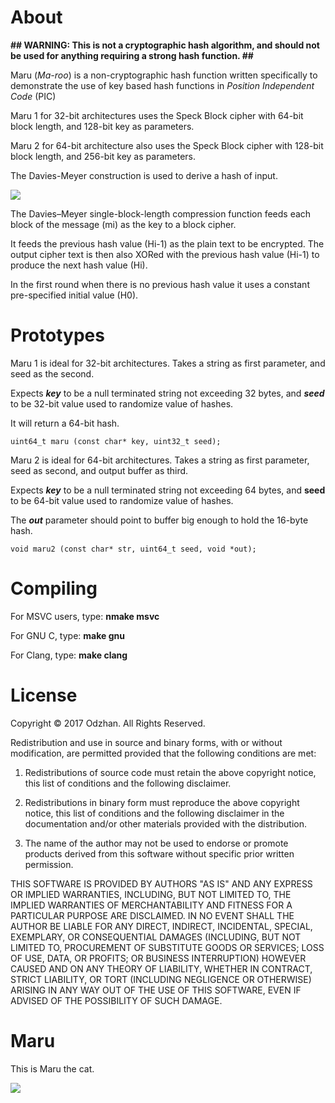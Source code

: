 # About

**## WARNING: This is not a cryptographic hash algorithm, and should not be used for anything requiring a strong hash function. ##**

Maru (*Ma-roo*) is a non-cryptographic hash function written specifically to demonstrate the use of key based hash functions in *Position Independent Code* (PIC)

Maru 1 for 32-bit architectures uses the Speck Block cipher with 64-bit block length, and 128-bit key as parameters.

Maru 2 for 64-bit architecture also uses the Speck Block cipher with 128-bit block length, and 256-bit key as parameters. 

The Davies-Meyer construction is used to derive a hash of input.

![](https://github.com/odzhan/maru/blob/master/img/dm_simple.png)

The Davies–Meyer single-block-length compression function feeds each block of the message (mi) as the key to a block cipher. 

It feeds the previous hash value (Hi-1) as the plain text to be encrypted. The output cipher text is then also XORed with the previous hash value (Hi-1) to produce the next hash value (Hi). 

In the first round when there is no previous hash value it uses a constant pre-specified initial value (H0). 

# Prototypes

Maru 1 is ideal for 32-bit architectures. Takes a string as first parameter, and seed as the second.

Expects ***key*** to be a null terminated string not exceeding 32 bytes, and ***seed*** to be 32-bit value used to randomize value of hashes.

It will return a 64-bit hash.

	uint64_t maru (const char* key, uint32_t seed);
  
Maru 2 is ideal for 64-bit architectures. Takes a string as first parameter, seed as second, and output buffer as third.

Expects ***key*** to be a null terminated string not exceeding 64 bytes, and **seed** to be 64-bit value used to randomize value of hashes.

The ***out*** parameter should point to buffer big enough to hold the 16-byte hash.
  
	void maru2 (const char* str, uint64_t seed, void *out);

# Compiling

For MSVC users, type: **nmake msvc**

For GNU C, type: **make gnu**

For Clang, type: **make clang**

# License

  Copyright © 2017 Odzhan. All Rights Reserved.

  Redistribution and use in source and binary forms, with or without
  modification, are permitted provided that the following conditions are
  met:

  1. Redistributions of source code must retain the above copyright
  notice, this list of conditions and the following disclaimer.

  2. Redistributions in binary form must reproduce the above copyright
  notice, this list of conditions and the following disclaimer in the
  documentation and/or other materials provided with the distribution.

  3. The name of the author may not be used to endorse or promote products
  derived from this software without specific prior written permission.

  THIS SOFTWARE IS PROVIDED BY AUTHORS "AS IS" AND ANY EXPRESS OR
  IMPLIED WARRANTIES, INCLUDING, BUT NOT LIMITED TO, THE IMPLIED
  WARRANTIES OF MERCHANTABILITY AND FITNESS FOR A PARTICULAR PURPOSE ARE
  DISCLAIMED. IN NO EVENT SHALL THE AUTHOR BE LIABLE FOR ANY DIRECT,
  INDIRECT, INCIDENTAL, SPECIAL, EXEMPLARY, OR CONSEQUENTIAL DAMAGES
  (INCLUDING, BUT NOT LIMITED TO, PROCUREMENT OF SUBSTITUTE GOODS OR
  SERVICES; LOSS OF USE, DATA, OR PROFITS; OR BUSINESS INTERRUPTION)
  HOWEVER CAUSED AND ON ANY THEORY OF LIABILITY, WHETHER IN CONTRACT,
  STRICT LIABILITY, OR TORT (INCLUDING NEGLIGENCE OR OTHERWISE) ARISING IN
  ANY WAY OUT OF THE USE OF THIS SOFTWARE, EVEN IF ADVISED OF THE
  POSSIBILITY OF SUCH DAMAGE.

# Maru

This is Maru the cat.

![](https://github.com/odzhan/maru/blob/master/img/maru_cat.png)
